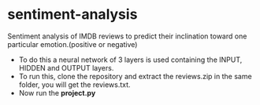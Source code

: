 # sentiment-analysis
Sentiment analysis of IMDB reviews to predict their inclination toward one particular emotion.(positive or negative)
* To do this a neural network of 3 layers is used containing the INPUT, HIDDEN and OUTPUT layers.
* To run this, clone the repository and extract the reviews.zip in the same folder, you will get the reviews.txt.
* Now run the **project.py**
